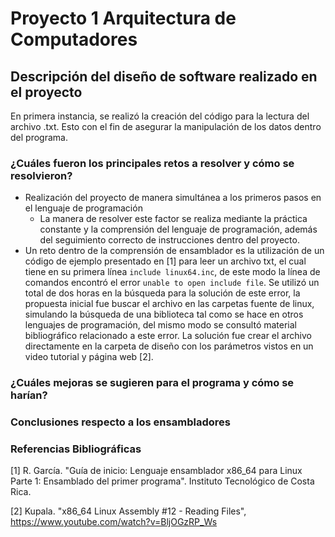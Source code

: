 # Proyecto 1 Arquitectura de Computadores

## Descripción del diseño de software realizado en el proyecto

En primera instancia, se realizó la creación del código para la lectura del archivo .txt. Esto con el fin de asegurar la manipulación de los datos dentro del programa.

### ¿Cuáles fueron los principales retos a resolver y cómo se resolvieron?

 - Realización del proyecto de manera simultánea a los primeros pasos en el lenguaje de programación
    - La manera de resolver este factor se realiza mediante la práctica constante y la comprensión del lenguaje de programación, además del seguimiento correcto de instrucciones dentro del proyecto.
- Un reto dentro de la comprensión de ensamblador es la utilización de un código de ejemplo presentado en [1] para leer un archivo txt, el cual tiene en su primera línea `include linux64.inc`, de este modo la línea de comandos encontró el error `unable to open include file`. Se utilizó un total de dos horas en la búsqueda para la solución de este error, la propuesta inicial fue buscar el archivo en las carpetas fuente de linux,  simulando la búsqueda de una biblioteca tal como se hace en otros lenguajes de programación, del mismo modo se consultó material bibliográfico relacionado a este error. La solución fue crear el archivo directamente en la carpeta de diseño con los parámetros vistos en un video tutorial y página web [2].

### ¿Cuáles mejoras se sugieren para el programa y cómo se harían?

### Conclusiones respecto a los ensambladores

### Referencias Bibliográficas

[1] R. García. "Guía de inicio: Lenguaje ensamblador x86_64 para Linux Parte 1: Ensamblado del primer programa". Instituto Tecnológico de Costa Rica.

[2] Kupala. "x86_64 Linux Assembly #12 - Reading Files", https://www.youtube.com/watch?v=BljOGzRP_Ws  